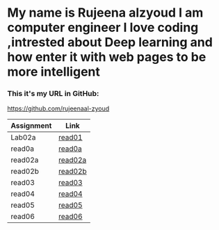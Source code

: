# My name is Rujeena alzyoud  I am computer engineer I love coding ,intrested about Deep learning and how enter it with web pages to be more intelligent 

### This it's my URL in GitHub:
https://github.com/rujeenaal-zyoud


| Assignment   |  Link                 |
| -----------  | -----------           |
|Lab02a        |  [read01](Lab02a.md)  |
| read0a       |[read0a](read0a.md)    |
| read02a      |  [read02a](read02a.md)|
| read02b      | [read02b](read02b.md) |
| read03       |  [read03](read03.md)  |
| read04       |  [read04](read04.md)  |
| read05       |  [read05](read05.md)  |
| read06       |  [read06](read06.md)  |
